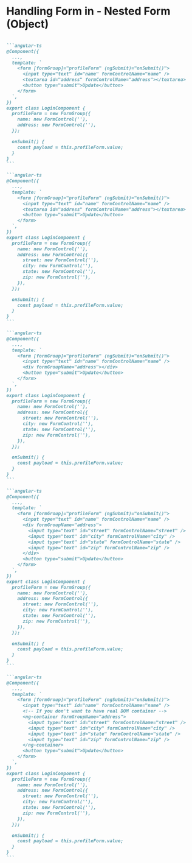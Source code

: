 # Handling Form in <Angular /> - Nested Form (Object)

````md magic-move {class:'!children:overflow-x-hidden !children:overflow-y-auto !children:max-h-[450px]'}

```angular-ts
@Component({
  ...,
  template: `
    <form [formGroup]="profileForm" (ngSubmit)="onSubmit()">
      <input type="text" id="name" formControlName="name" />
      <textarea id="address" formControlName="address"></textarea>
      <button type="submit">Update</button>
    </form>
  `,
})
export class LoginComponent {
  profileForm = new FormGroup({
    name: new FormControl(''),
    address: new FormControl(''),
  });

  onSubmit() {
    const payload = this.profileForm.value;
  }
}
```

```angular-ts
@Component({
  ...,
  template: `
    <form [formGroup]="profileForm" (ngSubmit)="onSubmit()">
      <input type="text" id="name" formControlName="name" />
      <textarea id="address" formControlName="address"></textarea>
      <button type="submit">Update</button>
    </form>
  `,
})
export class LoginComponent {
  profileForm = new FormGroup({
    name: new FormControl(''),
    address: new FormControl({
      street: new FormControl(''),
      city: new FormControl(''),
      state: new FormControl(''),
      zip: new FormControl(''),
    }),
  });

  onSubmit() {
    const payload = this.profileForm.value;
  }
}
```

```angular-ts
@Component({
  ...,
  template: `
    <form [formGroup]="profileForm" (ngSubmit)="onSubmit()">
      <input type="text" id="name" formControlName="name" />
      <div formGroupName="address"></div>
      <button type="submit">Update</button>
    </form>
  `,
})
export class LoginComponent {
  profileForm = new FormGroup({
    name: new FormControl(''),
    address: new FormControl({
      street: new FormControl(''),
      city: new FormControl(''),
      state: new FormControl(''),
      zip: new FormControl(''),
    }),
  });

  onSubmit() {
    const payload = this.profileForm.value;
  }
}
```

```angular-ts
@Component({
  ...,
  template: `
    <form [formGroup]="profileForm" (ngSubmit)="onSubmit()">
      <input type="text" id="name" formControlName="name" />
      <div formGroupName="address">
        <input type="text" id="street" formControlName="street" />
        <input type="text" id="city" formControlName="city" />
        <input type="text" id="state" formControlName="state" />
        <input type="text" id="zip" formControlName="zip" />
      </div>
      <button type="submit">Update</button>
    </form>
  `,
})
export class LoginComponent {
  profileForm = new FormGroup({
    name: new FormControl(''),
    address: new FormControl({
      street: new FormControl(''),
      city: new FormControl(''),
      state: new FormControl(''),
      zip: new FormControl(''),
    }),
  });

  onSubmit() {
    const payload = this.profileForm.value;
  }
}
```

```angular-ts
@Component({
  ...,
  template: `
    <form [formGroup]="profileForm" (ngSubmit)="onSubmit()">
      <input type="text" id="name" formControlName="name" />
      <!-- If you don't want to have real DOM container -->
      <ng-container formGroupName="address">
        <input type="text" id="street" formControlName="street" />
        <input type="text" id="city" formControlName="city" />
        <input type="text" id="state" formControlName="state" />
        <input type="text" id="zip" formControlName="zip" />
      </ng-container>
      <button type="submit">Update</button>
    </form>
  `,
})
export class LoginComponent {
  profileForm = new FormGroup({
    name: new FormControl(''),
    address: new FormControl({
      street: new FormControl(''),
      city: new FormControl(''),
      state: new FormControl(''),
      zip: new FormControl(''),
    }),
  });

  onSubmit() {
    const payload = this.profileForm.value;
  }
}
```
````
